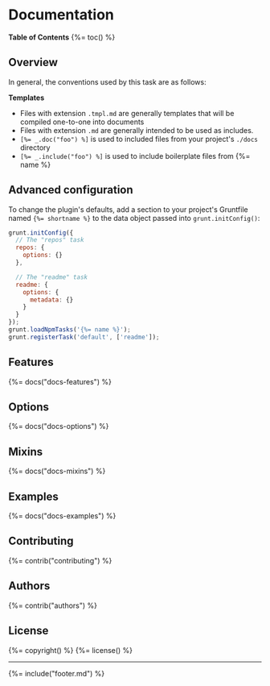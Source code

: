 # Documentation

**Table of Contents**
{%= toc() %}

## Overview
In general, the conventions used by this task are as follows:

**Templates**
* Files with extension `.tmpl.md` are generally templates that will be compiled one-to-one into documents
* Files with extension `.md` are generally intended to be used as includes.
* `[%= _.doc("foo") %]` is used to included files from your project's `./docs` directory
* `[%= _.include("foo") %]` is used to include boilerplate files from {%= name %}

## Advanced configuration
To change the plugin's defaults, add a section to your project's Gruntfile named `{%= shortname %}` to the data object passed into `grunt.initConfig()`:

```js
grunt.initConfig({
  // The "repos" task
  repos: {
    options: {}
  },

  // The "readme" task
  readme: {
    options: {
      metadata: {}
    }
  }
});
grunt.loadNpmTasks('{%= name %}');
grunt.registerTask('default', ['readme']);
```

## Features
{%= docs("docs-features") %}

## Options
{%= docs("docs-options") %}

## Mixins
{%= docs("docs-mixins") %}

## Examples
{%= docs("docs-examples") %}

## Contributing
{%= contrib("contributing") %}

## Authors
{%= contrib("authors") %}

## License
{%= copyright() %}
{%= license() %}

***

{%= include("footer.md") %}
